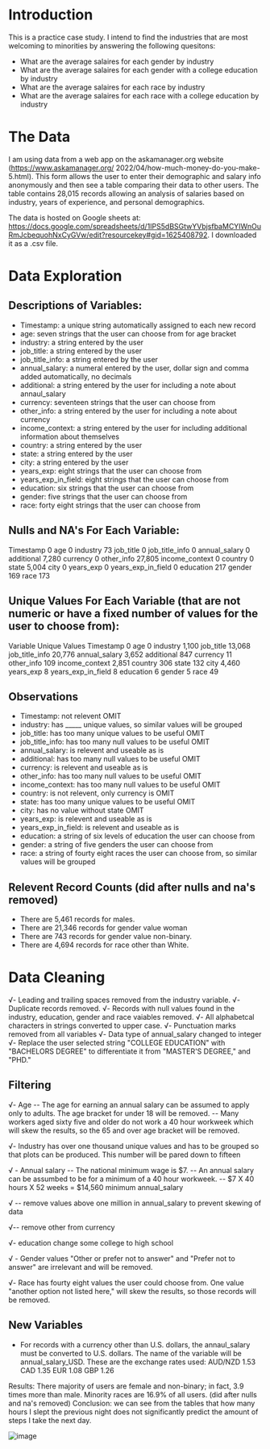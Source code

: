 # Introduction
This is a practice case study. I intend to find the industries that are most welcoming to minorities by answering the following quesitons:
- What are the average salaires for each gender by industry
- What are the average salaires for each gender with a college education by industry 
- What are the average salaires for each race by industry
- What are the average salaires for each race with a college education by industry 


# The Data
I am using data from a web app on the askamanager.org website (https://www.askamanager.org/ 2022/04/how-much-money-do-you-make-5.html). This form allows the user to enter their demographic and salary info anonymously and then see a table comparing their data to other users. The table contains 28,015 records allowing an analysis of salaries based on industry, years of experience, and personal demographics.

The data is hosted on Google sheets at: https://docs.google.com/spreadsheets/d/1IPS5dBSGtwYVbjsfbaMCYIWnOuRmJcbequohNxCyGVw/edit?resourcekey#gid=1625408792. I downloaded it as a .csv file.


# Data Exploration
## Descriptions of Variables:
- Timestamp: a unique string automatically assigned to each new record
- age: seven strings that the user can choose from for age bracket
- industry: a string entered by the user
- job_title: a string entered by the user
- job_title_info: a string entered by the user
- annual_salary: a numeral entered by the user, dollar sign and comma added automatically, no decimals
- additional: a string entered by the user for including a note about annaul_salary
- currency: seventeen strings that the user can choose from 
- other_info: a string entered by the user for including a note about currency
- income_context: a string entered by the user for including additional information about themselves
- country: a string entered by the user
- state: a string entered by the user
- city: a string entered by the user
- years_exp: eight strings that the user can choose from
- years_exp_in_field: eight strings that the user can choose from
- education: six strings that the user can choose from
- gender: five strings that the user can choose from
- race: forty eight strings that the user can choose from

## Nulls and NA's For Each Variable:
Timestamp	0
age	0
industry	73
job_title	0
job_title_info	0
annual_salary	0
additional	7,280
currency	0
other_info	27,805
income_context	0
country	0
state	5,004
city	0
years_exp	0
years_exp_in_field	0
education	217
gender	169
race	173

## Unique Values For Each Variable (that are not numeric or have a fixed number of values for the user to choose from):
Variable	Unique Values
Timestamp	0
age	0
industry	1,100
job_title	13,068
job_title_info	20,776
annual_salary	3,652
additional	847
currency	11
other_info	109
income_context	2,851
country	306
state	132
city	4,460
years_exp	8
years_exp_in_field	8
education	6
gender	5
race	49

## Observations
- Timestamp: not relevent OMIT
- industry: has _____ unique values, so similar values will be grouped
- job_title: has too many unique values to be useful OMIT
- job_title_info: has too many null values to be useful OMIT
- annual_salary: is relevent and useable as is
- additional: has too many null values to be useful OMIT
- currency: is relevent and useable as is
- other_info: has too many null values to be useful OMIT
- income_context: has too many null values to be useful OMIT
- country: is not relevent, only currency is OMIT
- state: has too many unique values to be useful OMIT
- city: has no value without state OMIT
- years_exp: is relevent and useable as is
- years_exp_in_field: is relevent and useable as is
- education: a string of six levels of education the user can choose from
- gender: a string of five genders the user can choose from
- race: a string of fourty eight races the user can choose from, so similar values will be grouped

## Relevent Record Counts (did after nulls and na's removed)
- There are 5,461 records for males.
- There are 21,346 records for gender value woman
- There are 743 records for gender value non-binary.
- There are 4,694 records for race other than White.

# Data Cleaning
√- Leading and trailing spaces removed from the industry variable.
√- Duplicate records removed.
√- Records with null values found in the industry, education, gender and race vaiables removed.
√- All alphabetcal characters in strings converted to upper case.
√- Punctuation marks removed from all variables
√- Data type of annual_salary changed to integer
√- Replace the user selected string "COLLEGE EDUCATION" with "BACHELORS DEGREE" to differentiate it from "MASTER'S DEGREE," and "PHD."

## Filtering
√- Age
-- The age for earning an annual salary can be assumed to apply only to adults. The age bracket for under 18 will be removed.
-- Many workers aged sixty five and older do not work a 40 hour workweek which will skew the results, so the 65 and over age bracket will be removed.

√- Industry has over one thousand unique values and has to be grouped so that plots can be produced. This number will be pared down to fifteen

√ - Annual salary
-- The national minimum wage is $7.
-- An annual salary can be assumbed to be for a minimum of a 40 hour workweek.
-- $7 X 40 hours X 52 weeks = $14,560 minimum annual_salary

√ -- remove values above one million in annual_salary to prevent skewing of data

√-- remove other from currency

√- education change some college to high school

√ - Gender values "Other or prefer not to answer" and "Prefer not to answer" are irrelevant and will be removed.

 √- Race has fourty eight values the user could choose from. One value "another option not listed here," will skew the results, so those records will be removed.


## New Variables
- For records with a currency other than U.S. dollars, the annaul_salary must be converted to U.S. dollars. The name of the variable will be annual_salary_USD. These are the exchange rates used:
AUD/NZD 1.53
CAD 1.35
EUR 1.08
GBP 1.26


Results: There majority of users are female and non-binary; in fact, 3.9 times more than male. Minority races are 16.9% of all users. (did after nulls and na's removed)
Conclusion: we can see from the tables that how many hours I slept the previous night does not significantly predict the amount of steps I take the next day.

![image](https://github.com/Peter-Thibodeau/salary_survey/assets/158618486/95962147-e3f0-4f4c-aa77-52a1fe48153f)
